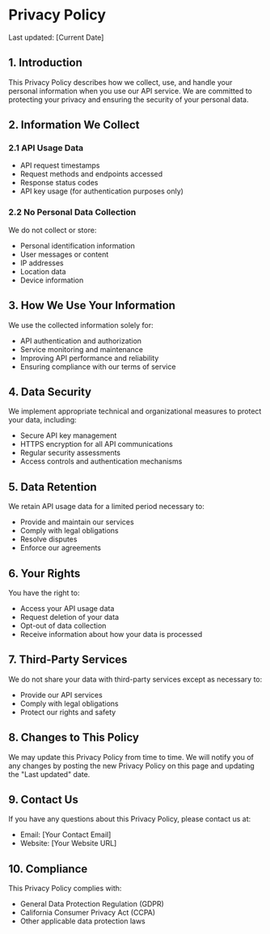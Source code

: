 # Privacy Policy

Last updated: [Current Date]

## 1. Introduction

This Privacy Policy describes how we collect, use, and handle your personal information when you use our API service. We are committed to protecting your privacy and ensuring the security of your personal data.

## 2. Information We Collect

### 2.1 API Usage Data
- API request timestamps
- Request methods and endpoints accessed
- Response status codes
- API key usage (for authentication purposes only)

### 2.2 No Personal Data Collection
We do not collect or store:
- Personal identification information
- User messages or content
- IP addresses
- Location data
- Device information

## 3. How We Use Your Information

We use the collected information solely for:
- API authentication and authorization
- Service monitoring and maintenance
- Improving API performance and reliability
- Ensuring compliance with our terms of service

## 4. Data Security

We implement appropriate technical and organizational measures to protect your data, including:
- Secure API key management
- HTTPS encryption for all API communications
- Regular security assessments
- Access controls and authentication mechanisms

## 5. Data Retention

We retain API usage data for a limited period necessary to:
- Provide and maintain our services
- Comply with legal obligations
- Resolve disputes
- Enforce our agreements

## 6. Your Rights

You have the right to:
- Access your API usage data
- Request deletion of your data
- Opt-out of data collection
- Receive information about how your data is processed

## 7. Third-Party Services

We do not share your data with third-party services except as necessary to:
- Provide our API services
- Comply with legal obligations
- Protect our rights and safety

## 8. Changes to This Policy

We may update this Privacy Policy from time to time. We will notify you of any changes by posting the new Privacy Policy on this page and updating the "Last updated" date.

## 9. Contact Us

If you have any questions about this Privacy Policy, please contact us at:
- Email: [Your Contact Email]
- Website: [Your Website URL]

## 10. Compliance

This Privacy Policy complies with:
- General Data Protection Regulation (GDPR)
- California Consumer Privacy Act (CCPA)
- Other applicable data protection laws 